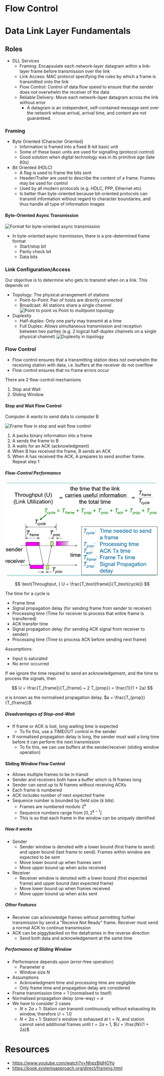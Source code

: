 # Flow Control

# Data Link Layer Fundamentals

## Roles

- DLL Services
  - Framing: Encapsulate each network-layer datagram within a link-layer frame before transmission over the link
  - Link Access: MAC protocol specifying the rules by which a frame is transmitted onto the link
  - Flow Control: Control of data flow speed to ensure that the sender does not overwhelm the receiver of the data
  - Reliable Delivery: Move each network-layer datagram across the link without error
    - A datagram is an independent, self-contained message sent over the network whose arrival, arrival time, and content are not guaranteed.

### Framing

- Byte Oriented (Character Oriented)
  - Information is framed into a fixed 8-bit basic unit
  - Some of these basic units are used for signalling (protocol control)
  - Good solution when digital technology was in its primitive age (late 60s)
- Bit Oriented (HDLC)
  - A flag is used to frame the bits sent
  - Header/Trailer are used to describe the content of a frame. Frames may be used for control
  - Used by all modern protocols (e.g. HDLC, PPP, Ethernet etc)
  - Is better than byte-oriented because bit-oriented protocols can transmit information without regard to character boundaries, and thus handle all type of information images

#### Byte-Oriented Async Transmission

![Format for byte-oriented async transmission](https://jawadsblog.files.wordpress.com/2009/11/pic11.jpg?w=300&h=224)

- In byte-oriented async tranmission, there is a pre-determined frame format
  - Start/stop bit
  - Parity check bit
  - Data bits

### Link Configuration/Access

Our objective is to determine who gets to transmit when on a link. This depends on

- Topology: The physical arrangement of stations
  - Point-to-Point: Pair of hosts are directly connected
  - Broadcast: All stations share a single channel
    ![Point to point vs Point to multipoint topology](https://www.omnisecu.com/images/basic-networking/point-to-point-and-point-to-multipoint-topology-computer.jpg)
- Duplexity
  - Half-duplex: Only one party may transmit at a time
  - Full Duplex: Allows simultaneous transmission and reception between two parties (e.g. 2 logical half-duplex channels on a single physical channel)
    ![Duplexity in topology](https://0x00sec.org/uploads/default/original/2X/5/552322cebe4e9497bc8278ec0bc167d7a1796d8b.jpeg)

### Flow Control

- Flow control ensures that a transmitting station does not overwhelm the receiving station with data, i.e. buffers at the receiver do not overflow
- Flow control ensures that no frame errors occur

There are 2 flow-control mechanisms

1. Stop and Wait
2. Sliding Window

#### Stop and Wait Flow Control

Computer A wants to send data to computer B

![Frame flow in stop and wait flow control](https://media.geeksforgeeks.org/wp-content/uploads/Stop-and-Wait-ARQ-7.png)

1. A packs binary information into a frame
2. A sends the frame to B
3. A waits for an ACK (acknowledgment)
4. When B has received the frame, B sends an ACK
5. When A has received the ACK, A prepares to send another frame. Repeat step 1

##### Flow-Control Performance

![Throughput formula](../../../public/thoughput-formula.png)

$$
\text{Throughput, } U = \frac{T_\text{frame}}{T_\text{cycle}}
$$

The time for a cycle is

- Frame time
- Signal propagation delay (for sending frame from sender to receiver)
- Processing time (Time for receiver to process that entire frame is transferred)
- ACK transfer time
- Signal propagation delay (for sending ACK signal from receiver to sender)
- Processing time (Time to process ACK before sending next frame)

Assumptions:

- Input is saturated
- No error occurred

If we ignore the time required to send an acknowledgement, and the time to process the signals, then

$$
U = \frac{T_{frame}}{T_{frame} + 2 T_{prop}} = \frac{1}{1 + 2a}
$$

$a$ is known as the normalised propagation delay. $a = \frac{T_{prop}}{T_{frame}}$

##### Disadvantages of Stop-and-Wait

- If frame or ACK is lost, long waiting time is expected
  - To fix this, use a TIMEOUT control in the sender
- If normalised propagation delay is long, the sender must wait a long time before it can perform the next transmission
  - To fix this, we can use buffers at the sender/receiver (sliding window operation)

#### Sliding Window Flow Control

- Allows multiple frames to be in transit
- Sender and receivers both have a buffer which is $N$ frames long
- Sender can send up to $N$ frames without receiving ACKs
- Each frame is numbered
- ACK includes number of next expected frame
- Sequence number is bounded by field size ($k$ bits)
  - Frames are numbered modulo $2^k$
  - Sequence numbers range from $[0, 2^{k - 1}]$
  - This is so that each frame in the window can be uniquely identified

##### How it works

- Sender
  - Sender window is denoted with a lower bound (first frame to send) and upper bound (last frame to send). Frames within window are expected to be sent
  - Move lower bound up when frames sent
  - Move upper bound up when acks received
- Receiver
  - Receiver window is denoted with a lower bound (first expected frame) and upper bound (last expected frame)
  - Move lower bound up when frames received
  - Move upper bound up when acks sent

##### Other Features

- Receiver can acknowledge frames without permitting further transmission by send a "Receive Not Ready" frame. Receiver must send a normal ACK to continue transmission
- ACK can be piggybacked on the dataframes in the reverse direction
  - Send both data and acknowledgement at the same time

##### Performance of Sliding Window

- Performance depends upon (error-free operation)
  - Parameter $a$
  - Window size $N$
- Assumptions
  - Acknowledgment time and processing time are negligible
  - Only frame time and propagation delay are considered
- Frame transmission time = 1 (normalised to itself)
- Normalised propagation delay (one-way) = $a$
- We have to consider 2 cases
  - $N \geq 2a + 1$: Station can transmit continuously without exhausting its window, therefore $U = 1.0$
  - $N < 2a + 1$: Station's window is exhaused at $t = N$, and station cannot send additional frames until $t = 2a + 1$, $U = \frac{N}{1 + 2a}$

# Resources

- https://www.youtube.com/watch?v=NhpzBldHOYo
- https://book.systemsapproach.org/direct/framing.html
